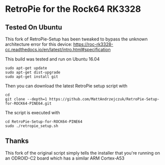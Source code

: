 RetroPie for the Rock64 RK3328
==============

Tested On Ubuntu
-------------

This fork of RetroPie-Setup has been tweaked to bypass the unknown architecture error for this device:
https://roc-rk3328-cc.readthedocs.io/en/latest/intro.html#specification

This build was tested and run on Ubuntu 16.04 
```shell
sudo apt-get update
sudo apt-get dist-upgrade
sudo apt-get install git
```

Then you can download the latest RetroPie setup script with

```shell
cd
git clone --depth=1 https://github.com/MattAndrzejczuk/RetroPie-Setup-for-ROCK64-PINE64.git
```

The script is executed with 

```shell
cd RetroPie-Setup-for-ROCK64-PINE64
sudo ./retropie_setup.sh
```

Thanks
------

This fork of the original script simply tells the installer that you're running on an ODROID-C2 board which has a similar ARM Cortex-A53
